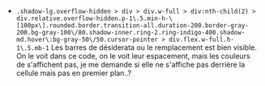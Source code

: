 - `.shadow-lg.overflow-hidden > div > div.w-full > div:nth-child(2) > div.relative.overflow-hidden.p-1\.5.min-h-\[100px\].rounded.border.transition-all.duration-200.border-gray-200.bg-gray-100\/80.shadow-inner.ring-2.ring-indigo-400.shadow-md.hover\:bg-gray-50\/50.cursor-pointer > div.flex.w-full.h-1\.5.mb-1`   Les barres de désiderata ou le remplacement est bien visible. On le voit dans ce code, on le voit leur espacement, mais les couleurs de s'affichent pas, je me demande si elle ne s'affiche pas derrière la cellule mais pas en premier plan..?